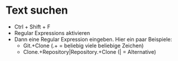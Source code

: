 # Text suchen
* Ctrl + Shift + F
* Regular Expressions aktivieren
* Dann eine Regular Expression eingeben. Hier ein paar Beispiele:
  * Git.+Clone   (.+ = beliebig viele beliebige Zeichen)
  * Clone.+Repository|Repository.+Clone  (| = Alternative)